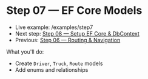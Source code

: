 # Step 07 — EF Core Models

- Live example: /examples/step7
- Next step: [Step 08 — Setup EF Core & DbContext](./Step08.md)
- Previous: [Step 06 — Routing & Navigation](./Step06.md)

What you'll do:

- Create `Driver`, `Truck`, `Route` models
- Add enums and relationships
